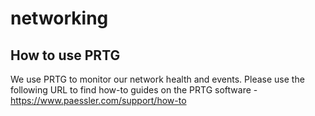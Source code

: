 # networking

## How to use PRTG

We use PRTG to monitor our network health and events. 
Please use the following URL to find how-to guides on the PRTG software - https://www.paessler.com/support/how-to